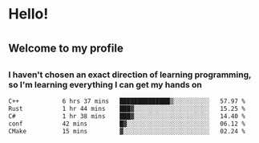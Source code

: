 
<h1>Hello!<h1>
<h2>Welcome to my profile<h2>
<h3>I haven't chosen an exact direction of learning programming, so I'm learning everything I can get my hands on</h3>

<!--START_SECTION:waka-->

```txt
C++            6 hrs 37 mins   ██████████████▒░░░░░░░░░░   57.97 %
Rust           1 hr 44 mins    ███▓░░░░░░░░░░░░░░░░░░░░░   15.25 %
C#             1 hr 38 mins    ███▓░░░░░░░░░░░░░░░░░░░░░   14.40 %
conf           42 mins         █▓░░░░░░░░░░░░░░░░░░░░░░░   06.12 %
CMake          15 mins         ▓░░░░░░░░░░░░░░░░░░░░░░░░   02.24 %
```

<!--END_SECTION:waka-->
